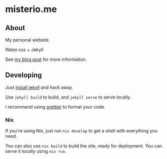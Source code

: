# misterio.me

## About

My personal website.

Water.css + Jekyll

See [my blog post](https://misterio.me/2021/06/08/hello-world.html) for more information.

## Developing

Just [install jekyll](https://jekyllrb.com/docs/) and hack away.

Use `jekyll build` to build, and `jekyll serve` to serve locally.

I recommend using [prettier](https://prettier.io/) to format your code.

### Nix

If you're using Nix, just run `nix develop` to get a shell with everything you need.

You can also use `nix build` to build the site, ready for deployment. You can serve it locally using `nix run`.
